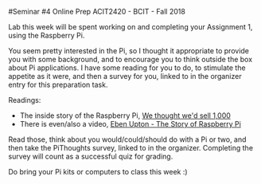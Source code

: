 #Seminar #4 Online Prep
ACIT2420 - BCIT - Fall 2018

Lab this week will be spent working on and completing your Assignment 1,
using the Raspberry Pi.

You seem pretty interested in the Pi, so I thought it appropriate to
provide you with some background, and to encourage you to think outside
the box about Pi applications.
I have some reading for you to do, to stimulate the appetite as it were,
and then a survey for you, 
linked to in the organizer entry for this preparation task.

Readings:
- The inside story of the Raspberry Pi, [We thought we'd sell 1,000](http://www.zdnet.com/article/we-thought-wed-sell-1000-the-inside-story-of-the-raspberry-pi/)
- There is even/also a video, [Eben Upton - The Story of Raspberry Pi](https://www.youtube.com/watch?v=UCt6d0SCxO4)

Read those, think about you would/could/should do with a Pi or two, and then take
the PiThoughts survey, linked to in the organizer. 
Completing the survey will count as a successful quiz for grading.

Do bring your Pi kits or computers to class this week :)